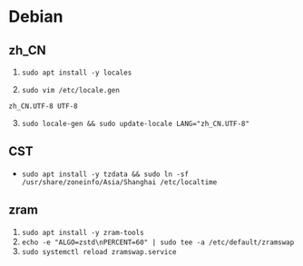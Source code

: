 # Debian

## zh_CN

1. `sudo apt install -y locales`

2. `sudo vim /etc/locale.gen`

```vim
zh_CN.UTF-8 UTF-8
```

3. `sudo locale-gen && sudo update-locale LANG="zh_CN.UTF-8"`

## CST

- `sudo apt install -y tzdata && sudo ln -sf /usr/share/zoneinfo/Asia/Shanghai /etc/localtime`

## zram

1. `sudo apt install -y zram-tools`
2. `echo -e "ALGO=zstd\nPERCENT=60" | sudo tee -a /etc/default/zramswap`
3. `sudo systemctl reload zramswap.service`

